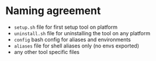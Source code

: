 # Naming agreement

* `setup.sh` file for first setup tool on platform
* `uninstall.sh` file for uninstalling the tool on any platform
* `config` bash config for aliases and environments
* `aliases` file for shell aliases only (no envs exported)
* any other tool specific files
